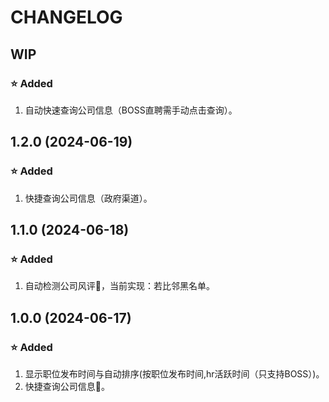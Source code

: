 # CHANGELOG

## WIP

### ⭐ Added

1. 自动快速查询公司信息（BOSS直聘需手动点击查询）。

## 1.2.0 (2024-06-19)

### ⭐ Added

1. 快捷查询公司信息（政府渠道）。

## 1.1.0 (2024-06-18)

### ⭐ Added

1. 自动检测公司风评📡，当前实现：若比邻黑名单。

## 1.0.0 (2024-06-17)

### ⭐ Added

1. 显示职位发布时间与自动排序(按职位发布时间,hr活跃时间（只支持BOSS）)。
2. 快捷查询公司信息🔎。
